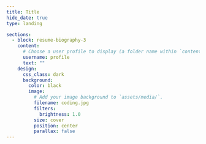 ```yaml
---
title: Title
hide_date: true
type: landing

sections:
  - block: resume-biography-3
    content:
      # Choose a user profile to display (a folder name within `content/authors/`)
      username: profile
      text: ""
    design:
      css_class: dark
      background:
        color: black
        image:
          # Add your image background to `assets/media/`.
          filename: coding.jpg
          filters:
            brightness: 1.0
          size: cover
          position: center
          parallax: false
---
```

